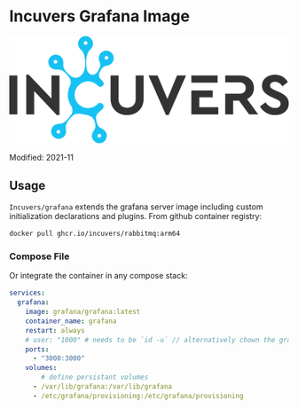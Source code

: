 # Incuvers Grafana Image
![img](docs/img/Incuvers-black.png)

Modified: 2021-11

## Usage

`Incuvers/grafana` extends the grafana server image including custom initialization declarations and plugins. From github container registry:
```bash
docker pull ghcr.io/incuvers/rabbitmq:arm64
```

### Compose File
Or integrate the container in any compose stack:
```yaml
services:
  grafana:
    image: grafana/grafana:latest
    container_name: grafana
    restart: always
    # user: "1000" # needs to be `id -u` // alternatively chown the grafana/data dir to 472:472
    ports:
      - "3000:3000"
    volumes:
        # define persistant volumes
      - /var/lib/grafana:/var/lib/grafana
      - /etc/grafana/provisioning:/etc/grafana/provisioning 
```
